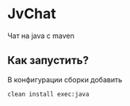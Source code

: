 # JvChat
Чат на java с maven
## Как запустить?
В конфигурации сборки добавить 
```
clean install exec:java
```
